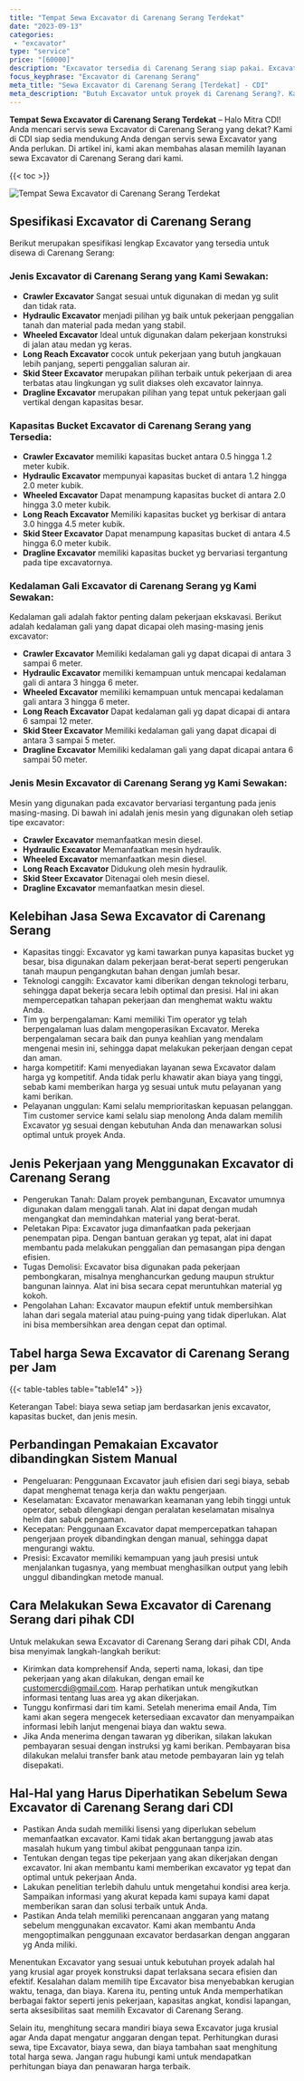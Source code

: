 ```yaml
---
title: "Tempat Sewa Excavator di Carenang Serang Terdekat"
date: "2023-09-13"
categories:
 - "excavator"
type: "service"
price: "[60000]"
description: "Excavator tersedia di Carenang Serang siap pakai. Excavator unggulan untuk proyek konstruksi yang membutuhkan solusi tepat guna dengan performa maksimal. Dapatkan informasi detail."
focus_keyphrase: "Excavator di Carenang Serang"
meta_title: "Sewa Excavator di Carenang Serang [Terdekat] - CDI"
meta_description: "Butuh Excavator untuk proyek di Carenang Serang?. Kami menyediakan Excavator berkualitas untuk menyelesaikan pekerjaan. Harga kompetitif tersedia."
---
```


**Tempat Sewa Excavator di Carenang Serang Terdekat** – Halo Mitra CDI! Anda mencari servis sewa Excavator di Carenang Serang yang dekat? Kami di CDI siap sedia mendukung Anda dengan servis sewa Excavator yang Anda perlukan. Di artikel ini, kami akan membahas alasan memilih layanan sewa Excavator di Carenang Serang dari kami.

{{< toc >}}

![Tempat Sewa Excavator di Carenang Serang Terdekat](/images/excavator/excavator-30.jpg)

## Spesifikasi Excavator di Carenang Serang

Berikut merupakan spesifikasi lengkap Excavator yang tersedia untuk disewa di Carenang Serang:

### Jenis Excavator di Carenang Serang yang Kami Sewakan:

*   **Crawler Excavator** Sangat sesuai untuk digunakan di medan yg sulit dan tidak rata.
*   **Hydraulic Excavator** menjadi pilihan yg baik untuk pekerjaan penggalian tanah dan material pada medan yang stabil.
*   **Wheeled Excavator** Ideal untuk digunakan dalam pekerjaan konstruksi di jalan atau medan yg keras.
*   **Long Reach Excavator** cocok untuk pekerjaan yang butuh jangkauan lebih panjang, seperti penggalian saluran air.
*   **Skid Steer Excavator** merupakan pilihan terbaik untuk pekerjaan di area terbatas atau lingkungan yg sulit diakses oleh excavator lainnya.
*   **Dragline Excavator** merupakan pilihan yang tepat untuk pekerjaan gali vertikal dengan kapasitas besar.

### Kapasitas Bucket Excavator di Carenang Serang yang Tersedia:

*   **Crawler Excavator** memiliki kapasitas bucket antara 0.5 hingga 1.2 meter kubik.
*   **Hydraulic Excavator** mempunyai kapasitas bucket di antara 1.2 hingga 2.0 meter kubik.
*   **Wheeled Excavator** Dapat menampung kapasitas bucket di antara 2.0 hingga 3.0 meter kubik.
*   **Long Reach Excavator** Memiliki kapasitas bucket yg berkisar di antara 3.0 hingga 4.5 meter kubik.
*   **Skid Steer Excavator** Dapat menampung kapasitas bucket di antara 4.5 hingga 6.0 meter kubik.
*   **Dragline Excavator** memiliki kapasitas bucket yg bervariasi tergantung pada tipe excavatornya.

### Kedalaman Gali Excavator di Carenang Serang yg Kami Sewakan:

Kedalaman gali adalah faktor penting dalam pekerjaan ekskavasi. Berikut adalah kedalaman gali yang dapat dicapai oleh masing-masing jenis excavator:

*   **Crawler Excavator** Memiliki kedalaman gali yg dapat dicapai di antara 3 sampai 6 meter.
*   **Hydraulic Excavator** memiliki kemampuan untuk mencapai kedalaman gali di antara 3 hingga 6 meter.
*   **Wheeled Excavator** memiliki kemampuan untuk mencapai kedalaman gali antara 3 hingga 6 meter.
*   **Long Reach Excavator** Dapat kedalaman gali yg dapat dicapai di antara 6 sampai 12 meter.
*   **Skid Steer Excavator** Memiliki kedalaman gali yang dapat dicapai di antara 3 sampai 5 meter.
*   **Dragline Excavator** Memiliki kedalaman gali yang dapat dicapai antara 6 sampai 50 meter.

### Jenis Mesin Excavator di Carenang Serang yg Kami Sewakan:

Mesin yang digunakan pada excavator bervariasi tergantung pada jenis masing-masing. Di bawah ini adalah jenis mesin yang digunakan oleh setiap tipe excavator:

*   **Crawler Excavator** memanfaatkan mesin diesel.
*   **Hydraulic Excavator** Memanfaatkan mesin hydraulik.
*   **Wheeled Excavator** memanfaatkan mesin diesel.
*   **Long Reach Excavator** Didukung oleh mesin hydraulik.
*   **Skid Steer Excavator** Ditenagai oleh mesin diesel.
*   **Dragline Excavator** memanfaatkan mesin diesel.

## Kelebihan Jasa Sewa Excavator di Carenang Serang

*   Kapasitas tinggi: Excavator yg kami tawarkan punya kapasitas bucket yg besar, bisa digunakan dalam pekerjaan berat-berat seperti pengerukan tanah maupun pengangkutan bahan dengan jumlah besar.
*   Teknologi canggih: Excavator kami diberikan dengan teknologi terbaru, sehingga dapat bekerja secara lebih optimal dan presisi. Hal ini akan mempercepatkan tahapan pekerjaan dan menghemat waktu waktu Anda.
*   Tim yg berpengalaman: Kami memiliki Tim operator yg telah berpengalaman luas dalam mengoperasikan Excavator. Mereka berpengalaman secara baik dan punya keahlian yang mendalam mengenai mesin ini, sehingga dapat melakukan pekerjaan dengan cepat dan aman.
*   harga kompetitif: Kami menyediakan layanan sewa Excavator dalam harga yg kompetitif. Anda tidak perlu khawatir akan biaya yang tinggi, sebab kami memberikan harga yg sesuai untuk mutu pelayanan yang kami berikan.
*   Pelayanan unggulan: Kami selalu memprioritaskan kepuasan pelanggan. Tim customer service kami selalu siap menolong Anda dalam memilih Excavator yg sesuai dengan kebutuhan Anda dan menawarkan solusi optimal untuk proyek Anda.

## Jenis Pekerjaan yang Menggunakan Excavator di Carenang Serang

*   Pengerukan Tanah: Dalam proyek pembangunan, Excavator umumnya digunakan dalam menggali tanah. Alat ini dapat dengan mudah mengangkat dan memindahkan material yang berat-berat.
*   Peletakan Pipa: Excavator juga dimanfaatkan pada pekerjaan penempatan pipa. Dengan bantuan gerakan yg tepat, alat ini dapat membantu pada melakukan penggalian dan pemasangan pipa dengan efisien.
*   Tugas Demolisi: Excavator bisa digunakan pada pekerjaan pembongkaran, misalnya menghancurkan gedung maupun struktur bangunan lainnya. Alat ini bisa secara cepat meruntuhkan material yg kokoh.
*   Pengolahan Lahan: Excavator maupun efektif untuk membersihkan lahan dari segala material atau puing-puing yang tidak diperlukan. Alat ini bisa membersihkan area dengan cepat dan optimal.

## Tabel harga Sewa Excavator di Carenang Serang per Jam

{{< table-tables table="table14" >}}

Keterangan Tabel: biaya sewa setiap jam berdasarkan jenis excavator, kapasitas bucket, dan jenis mesin.

## Perbandingan Pemakaian Excavator dibandingkan Sistem Manual

*   Pengeluaran: Penggunaan Excavator jauh efisien dari segi biaya, sebab dapat menghemat tenaga kerja dan waktu pengerjaan.
*   Keselamatan: Excavator menawarkan keamanan yang lebih tinggi untuk operator, sebab dilengkapi dengan peralatan keselamatan misalnya helm dan sabuk pengaman.
*   Kecepatan: Penggunaan Excavator dapat mempercepatkan tahapan pengerjaan proyek dibandingkan dengan manual, sehingga dapat mengurangi waktu.
*   Presisi: Excavator memiliki kemampuan yang jauh presisi untuk menjalankan tugasnya, yang membuat menghasilkan output yang lebih unggul dibandingkan metode manual.

## Cara Melakukan Sewa Excavator di Carenang Serang dari pihak CDI

Untuk melakukan sewa Excavator di Carenang Serang dari pihak CDI, Anda bisa menyimak langkah-langkah berikut:

*   Kirimkan data komprehensif Anda, seperti nama, lokasi, dan tipe pekerjaan yang akan dilakukan, dengan email ke customercdi@gmail.com. Harap perhatikan untuk mengikutkan informasi tentang luas area yg akan dikerjakan.
*   Tunggu konfirmasi dari tim kami. Setelah menerima email Anda, Tim kami akan segera mengecek ketersediaan excavator dan menyampaikan informasi lebih lanjut mengenai biaya dan waktu sewa.
*   Jika Anda menerima dengan tawaran yg diberikan, silakan lakukan pembayaran sesuai dengan instruksi yg kami berikan. Pembayaran bisa dilakukan melalui transfer bank atau metode pembayaran lain yg telah disepakati.

## Hal-Hal yang Harus Diperhatikan Sebelum Sewa Excavator di Carenang Serang dari CDI

*   Pastikan Anda sudah memiliki lisensi yang diperlukan sebelum memanfaatkan excavator. Kami tidak akan bertanggung jawab atas masalah hukum yang timbul akibat penggunaan tanpa izin.
*   Tentukan dengan tegas tipe pekerjaan yang akan dikerjakan dengan excavator. Ini akan membantu kami memberikan excavator yg tepat dan optimal untuk pekerjaan Anda.
*   Lakukan penelitian terlebih dahulu untuk mengetahui kondisi area kerja. Sampaikan informasi yang akurat kepada kami supaya kami dapat memberikan saran dan solusi terbaik untuk Anda.
*   Pastikan Anda telah memiliki perencanaan anggaran yang matang sebelum menggunakan excavator. Kami akan membantu Anda mengoptimalkan penggunaan excavator berdasarkan dengan anggaran yg Anda miliki.

Menentukan Excavator yang sesuai untuk kebutuhan proyek adalah hal yang krusial agar proyek konstruksi dapat terlaksana secara efisien dan efektif. Kesalahan dalam memilih tipe Excavator bisa menyebabkan kerugian waktu, tenaga, dan biaya. Karena itu, penting untuk Anda memperhatikan berbagai faktor seperti jenis pekerjaan, kapasitas angkat, kondisi lapangan, serta aksesibilitas saat memilih Excavator di Carenang Serang.

Selain itu, menghitung secara mandiri biaya sewa Excavator juga krusial agar Anda dapat mengatur anggaran dengan tepat. Perhitungkan durasi sewa, tipe Excavator, biaya sewa, dan biaya tambahan saat menghitung total harga sewa. Jangan ragu hubungi kami untuk mendapatkan perhitungan biaya dan penawaran harga terbaik.